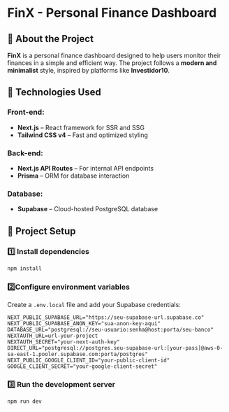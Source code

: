 # FinX - Personal Finance Dashboard

## 📌 About the Project
**FinX** is a personal finance dashboard designed to help users monitor their finances in a simple and efficient way. The project follows a **modern and minimalist** style, inspired by platforms like **Investidor10**.

## 🚀 Technologies Used

### **Front-end:**
- **Next.js** – React framework for SSR and SSG
- **Tailwind CSS v4** – Fast and optimized styling

### **Back-end:**
- **Next.js API Routes** – For internal API endpoints
- **Prisma** – ORM for database interaction

### **Database:**
- **Supabase** – Cloud-hosted PostgreSQL database

## 🔧 Project Setup
### **1️⃣ Install dependencies**
```sh
npm install
```
### **2️⃣Configure environment variables**
Create a  `.env.local` file and add your Supabase credentials:
```env
NEXT_PUBLIC_SUPABASE_URL="https://seu-supabase-url.supabase.co"
NEXT_PUBLIC_SUPABASE_ANON_KEY="sua-anon-key-aqui"
DATABASE_URL="postgresql://seu-usuario:senha@host:porta/seu-banco"
NEXTAUTH_URL=url-your-project
NEXTAUTH_SECRET="your-next-auth-key"
DIRECT_URL="postgresql://postgres.seu-supabase-url:[your-pass]@aws-0-sa-east-1.pooler.supabase.com:porta/postgres"
NEXT_PUBLIC_GOOGLE_CLIENT_ID="your-public-client-id"
GOOGLE_CLIENT_SECRET="your-google-client-secret"
```
### **3️⃣ Run the development server**
```sh
npm run dev
```


